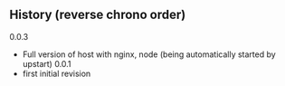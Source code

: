 ## History (reverse chrono order)

0.0.3
  * Full version of host with nginx, node (being automatically started by upstart)
0.0.1
  * first initial revision 
